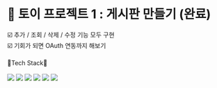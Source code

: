 # 📑 토이 프로젝트 1 : 게시판 만들기 (완료) <br>
☑️ 추가 / 조회 / 삭제 / 수정 기능 모두 구현 <br>
☑️ 기회가 되면 OAuth 연동까지 해보기 <br>
<br>
🔧Tech Stack🔧
<br>
<br>
<img src="https://img.shields.io/badge/spring-6DB33F?style=flat-square&logo=Spring&logoColor=white"/> <img src="https://img.shields.io/badge/springboot-6DB33F?style=flat-square&logo=spring-boot&logoColor=white"/> <img src="https://img.shields.io/badge/JPA-6DB33F?style=flat-square&logo=Spring&logoColor=white"/> <img src="https://img.shields.io/badge/java-007396?style=flat-square&logo=java&logoColor=white"/>  <img src="https://img.shields.io/badge/html-E34F26?style=flat-square&logo=html5&logoColor=white"/> <img src="https://img.shields.io/badge/css-1572B6?style=flat-square&logo=css3&logoColor=white"/>
